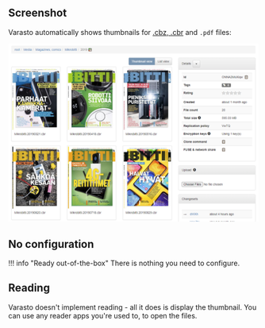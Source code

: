 Screenshot
----------

Varasto automatically shows thumbnails for
[.cbz, .cbr](https://wiki.mobileread.com/wiki/CBR_and_CBZ) and `.pdf` files:

![](screenshot.png)


No configuration
----------------

!!! info "Ready out-of-the-box"
	There is nothing you need to configure.


Reading
-------

Varasto doesn't implement reading - all it does is display the thumbnail. You can use any
reader apps you're used to, to open the files.

